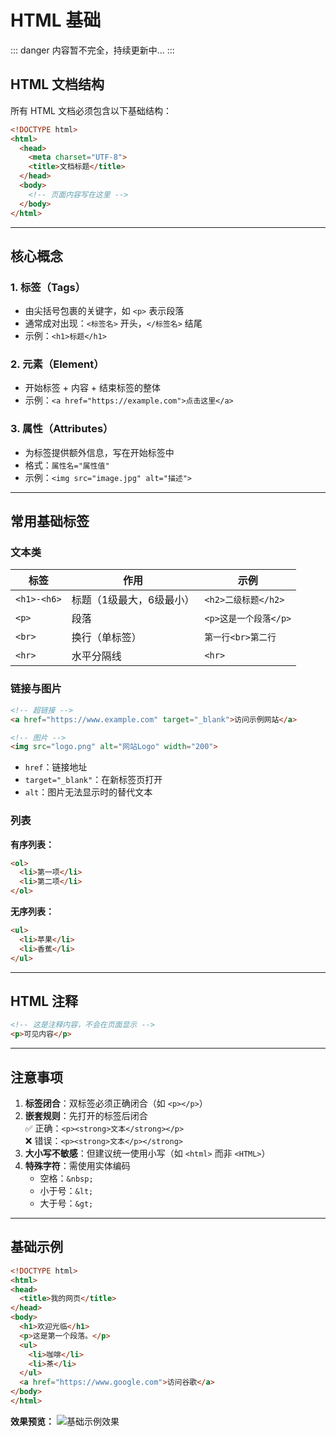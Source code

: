 # HTML 基础

::: danger
内容暂不完全，持续更新中...
:::

## HTML 文档结构
所有 HTML 文档必须包含以下基础结构：
```html
<!DOCTYPE html>
<html>
  <head>
    <meta charset="UTF-8">
    <title>文档标题</title>
  </head>
  <body>
    <!-- 页面内容写在这里 -->
  </body>
</html>
```

---

## 核心概念
### 1. 标签（Tags）
- 由尖括号包裹的关键字，如 `<p>` 表示段落
- 通常成对出现：`<标签名>` 开头，`</标签名>` 结尾
- 示例：`<h1>标题</h1>`

### 2. 元素（Element）
- 开始标签 + 内容 + 结束标签的整体
- 示例：`<a href="https://example.com">点击这里</a>`

### 3. 属性（Attributes）
- 为标签提供额外信息，写在开始标签中
- 格式：`属性名="属性值"`
- 示例：`<img src="image.jpg" alt="描述">`

---

## 常用基础标签
### 文本类
| 标签        | 作用                  | 示例                     |
|-------------|-----------------------|--------------------------|
| `<h1>-<h6>` | 标题（1级最大，6级最小） | `<h2>二级标题</h2>`      |
| `<p>`       | 段落                  | `<p>这是一个段落</p>`    |
| `<br>`      | 换行（单标签）         | `第一行<br>第二行`       |
| `<hr>`      | 水平分隔线            | `<hr>`                   |

### 链接与图片
```html
<!-- 超链接 -->
<a href="https://www.example.com" target="_blank">访问示例网站</a>

<!-- 图片 -->
<img src="logo.png" alt="网站Logo" width="200">
```
- `href`：链接地址
- `target="_blank"`：在新标签页打开
- `alt`：图片无法显示时的替代文本

### 列表
**有序列表：**
```html
<ol>
  <li>第一项</li>
  <li>第二项</li>
</ol>
```

**无序列表：**
```html
<ul>
  <li>苹果</li>
  <li>香蕉</li>
</ul>
```

---

## HTML 注释
```html
<!-- 这是注释内容，不会在页面显示 -->
<p>可见内容</p>
```

---

## 注意事项
1. **标签闭合**：双标签必须正确闭合（如 `<p></p>`）
2. **嵌套规则**：先打开的标签后闭合  
   ✅ 正确：`<p><strong>文本</strong></p>`  
   ❌ 错误：`<p><strong>文本</p></strong>`
3. **大小写不敏感**：但建议统一使用小写（如 `<html>` 而非 `<HTML>`）
4. **特殊字符**：需使用实体编码  
   - 空格：`&nbsp;`
   - 小于号：`&lt;`
   - 大于号：`&gt;`

---

## 基础示例
```html
<!DOCTYPE html>
<html>
<head>
  <title>我的网页</title>
</head>
<body>
  <h1>欢迎光临</h1>
  <p>这是第一个段落。</p>
  <ul>
    <li>咖啡</li>
    <li>茶</li>
  </ul>
  <a href="https://www.google.com">访问谷歌</a>
</body>
</html>
```

**效果预览：**
![基础示例效果](https://cdn.mengze.vip/gh/YShenZe/Blog-Static-Resource@main/images/Screenshot_2025-03-15-17-41-44-84_f9a7afa717ced9e1fc9be9833291031a.jpg)
